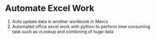 # Automate Excel Work 
1. Auto update data in another workbook in Marco 
2. Automated office excel work with python to perform time consuming task such as vLookup and combining of huge data
